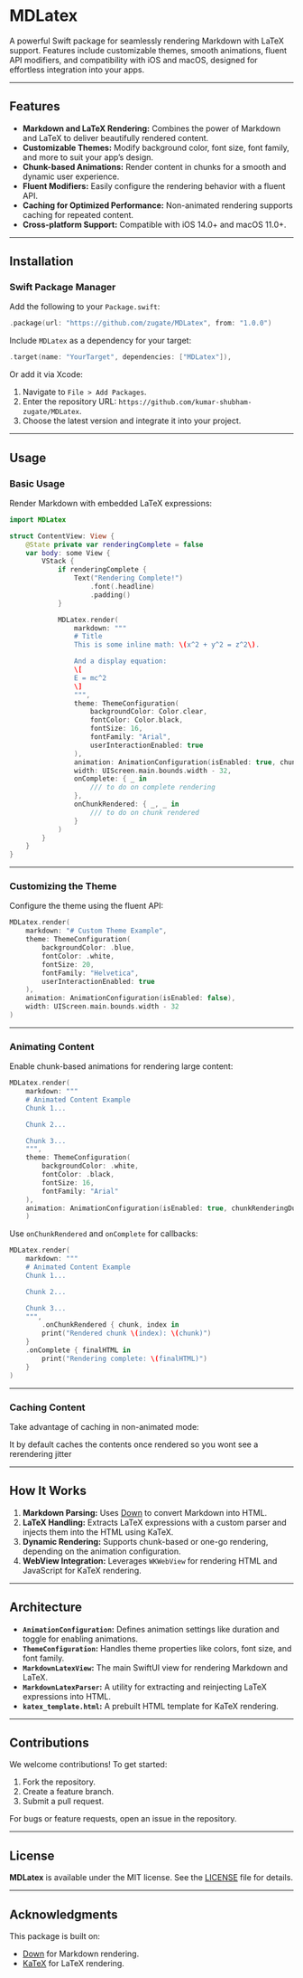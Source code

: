 # MDLatex

A powerful Swift package for seamlessly rendering Markdown with LaTeX support. Features include customizable themes, smooth animations, fluent API modifiers, and compatibility with iOS and macOS, designed for effortless integration into your apps.

---

## Features
- **Markdown and LaTeX Rendering:** Combines the power of Markdown and LaTeX to deliver beautifully rendered content.
- **Customizable Themes:** Modify background color, font size, font family, and more to suit your app’s design.
- **Chunk-based Animations:** Render content in chunks for a smooth and dynamic user experience.
- **Fluent Modifiers:** Easily configure the rendering behavior with a fluent API.
- **Caching for Optimized Performance:** Non-animated rendering supports caching for repeated content.
- **Cross-platform Support:** Compatible with iOS 14.0+ and macOS 11.0+.

---

## Installation

### Swift Package Manager
Add the following to your `Package.swift`:

```swift
.package(url: "https://github.com/zugate/MDLatex", from: "1.0.0")
```

Include `MDLatex` as a dependency for your target:

```swift
.target(name: "YourTarget", dependencies: ["MDLatex"]),
```

Or add it via Xcode:
1. Navigate to `File > Add Packages`.
2. Enter the repository URL: `https://github.com/kumar-shubham-zugate/MDLatex`.
3. Choose the latest version and integrate it into your project.

---

## Usage

### Basic Usage
Render Markdown with embedded LaTeX expressions:

```swift
import MDLatex

struct ContentView: View {
    @State private var renderingComplete = false
    var body: some View {
        VStack {
            if renderingComplete {
                Text("Rendering Complete!")
                    .font(.headline)
                    .padding()
            }

            MDLatex.render(
                markdown: """
                # Title
                This is some inline math: \(x^2 + y^2 = z^2\).

                And a display equation:
                \[
                E = mc^2
                \]
                """,
                theme: ThemeConfiguration(
                    backgroundColor: Color.clear,
                    fontColor: Color.black,
                    fontSize: 16,
                    fontFamily: "Arial",
                    userInteractionEnabled: true
                ),
                animation: AnimationConfiguration(isEnabled: true, chunkRenderingDuration: 0.4),
                width: UIScreen.main.bounds.width - 32,
                onComplete: { _ in
                    /// to do on complete rendering 
                },
                onChunkRendered: { _, _ in
                    /// to do on chunk rendered
                }
            )
        }
    }
}
```

---

### Customizing the Theme
Configure the theme using the fluent API:

```swift
MDLatex.render(
    markdown: "# Custom Theme Example",
    theme: ThemeConfiguration(
        backgroundColor: .blue,
        fontColor: .white,
        fontSize: 20,
        fontFamily: "Helvetica",
        userInteractionEnabled: true
    ),
    animation: AnimationConfiguration(isEnabled: false),
    width: UIScreen.main.bounds.width - 32
)
```

---

### Animating Content
Enable chunk-based animations for rendering large content:

```swift
MDLatex.render(
    markdown: """
    # Animated Content Example
    Chunk 1...

    Chunk 2...

    Chunk 3...
    """,
    theme: ThemeConfiguration(
        backgroundColor: .white,
        fontColor: .black,
        fontSize: 16,
        fontFamily: "Arial"
    ),
    animation: AnimationConfiguration(isEnabled: true, chunkRenderingDuration: 0.3)
    )
```

Use `onChunkRendered` and `onComplete` for callbacks:

```swift
MDLatex.render(
    markdown: """
    # Animated Content Example
    Chunk 1...

    Chunk 2...

    Chunk 3...
    """,
        .onChunkRendered { chunk, index in
        print("Rendered chunk \(index): \(chunk)")
    }
    .onComplete { finalHTML in
        print("Rendering complete: \(finalHTML)")
    }
)    
```

---

### Caching Content
Take advantage of caching in non-animated mode:

It by default caches the contents once rendered so you wont see a rerendering jitter


---

## How It Works

1. **Markdown Parsing:** Uses [Down](https://github.com/johnxnguyen/Down) to convert Markdown into HTML.
2. **LaTeX Handling:** Extracts LaTeX expressions with a custom parser and injects them into the HTML using KaTeX.
3. **Dynamic Rendering:** Supports chunk-based or one-go rendering, depending on the animation configuration.
4. **WebView Integration:** Leverages `WKWebView` for rendering HTML and JavaScript for KaTeX rendering.

---

## Architecture

- **`AnimationConfiguration`:** Defines animation settings like duration and toggle for enabling animations.
- **`ThemeConfiguration`:** Handles theme properties like colors, font size, and font family.
- **`MarkdownLatexView`:** The main SwiftUI view for rendering Markdown and LaTeX.
- **`MarkdownLatexParser`:** A utility for extracting and reinjecting LaTeX expressions into HTML.
- **`katex_template.html`:** A prebuilt HTML template for KaTeX rendering.

---

## Contributions

We welcome contributions! To get started:
1. Fork the repository.
2. Create a feature branch.
3. Submit a pull request.

For bugs or feature requests, open an issue in the repository.

---

## License

**MDLatex** is available under the MIT license. See the [LICENSE](LICENSE) file for details.

---

## Acknowledgments

This package is built on:
- [Down](https://github.com/johnxnguyen/Down) for Markdown rendering.
- [KaTeX](https://katex.org) for LaTeX rendering.

